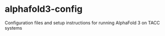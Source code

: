 # alphafold3-config
Configuration files and setup instructions for running AlphaFold 3 on TACC systems
